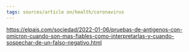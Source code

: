 ```yaml
---
tags: sources/article on/health/coronavirus
---
```

https://elpais.com/sociedad/2022-01-06/pruebas-de-antigenos-con-omicron-cuando-son-mas-fiables-como-interpretarlas-y-cuando-sospechar-de-un-falso-negativo.html